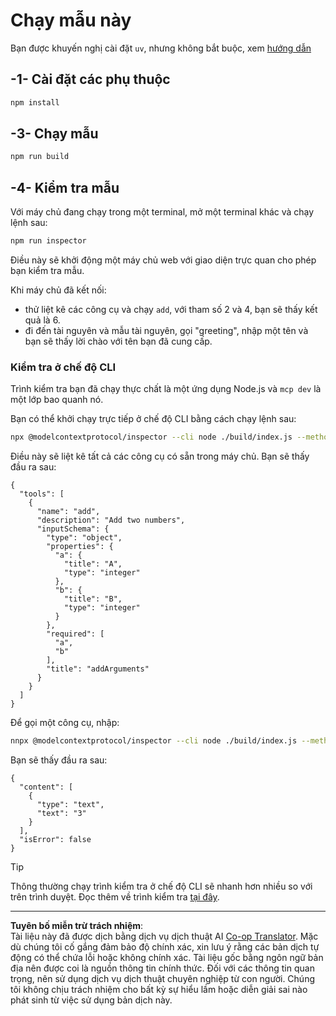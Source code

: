 <!--
CO_OP_TRANSLATOR_METADATA:
{
  "original_hash": "6ebbb78b04c9b1f6c2367c713524fc95",
  "translation_date": "2025-09-03T16:12:55+00:00",
  "source_file": "03-GettingStarted/01-first-server/solution/typescript/README.md",
  "language_code": "vi"
}
-->
# Chạy mẫu này

Bạn được khuyến nghị cài đặt `uv`, nhưng không bắt buộc, xem [hướng dẫn](https://docs.astral.sh/uv/#highlights)

## -1- Cài đặt các phụ thuộc

```bash
npm install
```

## -3- Chạy mẫu

```bash
npm run build
```

## -4- Kiểm tra mẫu

Với máy chủ đang chạy trong một terminal, mở một terminal khác và chạy lệnh sau:

```bash
npm run inspector
```

Điều này sẽ khởi động một máy chủ web với giao diện trực quan cho phép bạn kiểm tra mẫu.

Khi máy chủ đã kết nối:

- thử liệt kê các công cụ và chạy `add`, với tham số 2 và 4, bạn sẽ thấy kết quả là 6.
- đi đến tài nguyên và mẫu tài nguyên, gọi "greeting", nhập một tên và bạn sẽ thấy lời chào với tên bạn đã cung cấp.

### Kiểm tra ở chế độ CLI

Trình kiểm tra bạn đã chạy thực chất là một ứng dụng Node.js và `mcp dev` là một lớp bao quanh nó.

Bạn có thể khởi chạy trực tiếp ở chế độ CLI bằng cách chạy lệnh sau:

```bash
npx @modelcontextprotocol/inspector --cli node ./build/index.js --method tools/list
```

Điều này sẽ liệt kê tất cả các công cụ có sẵn trong máy chủ. Bạn sẽ thấy đầu ra sau:

```text
{
  "tools": [
    {
      "name": "add",
      "description": "Add two numbers",
      "inputSchema": {
        "type": "object",
        "properties": {
          "a": {
            "title": "A",
            "type": "integer"
          },
          "b": {
            "title": "B",
            "type": "integer"
          }
        },
        "required": [
          "a",
          "b"
        ],
        "title": "addArguments"
      }
    }
  ]
}
```

Để gọi một công cụ, nhập:

```bash
nnpx @modelcontextprotocol/inspector --cli node ./build/index.js --method tools/call --tool-name add --tool-arg a=1 --tool-arg b=2
```

Bạn sẽ thấy đầu ra sau:

```text
{
  "content": [
    {
      "type": "text",
      "text": "3"
    }
  ],
  "isError": false
}
```

> [!TIP]
> Thông thường chạy trình kiểm tra ở chế độ CLI sẽ nhanh hơn nhiều so với trên trình duyệt.
> Đọc thêm về trình kiểm tra [tại đây](https://github.com/modelcontextprotocol/inspector).

---

**Tuyên bố miễn trừ trách nhiệm**:  
Tài liệu này đã được dịch bằng dịch vụ dịch thuật AI [Co-op Translator](https://github.com/Azure/co-op-translator). Mặc dù chúng tôi cố gắng đảm bảo độ chính xác, xin lưu ý rằng các bản dịch tự động có thể chứa lỗi hoặc không chính xác. Tài liệu gốc bằng ngôn ngữ bản địa nên được coi là nguồn thông tin chính thức. Đối với các thông tin quan trọng, nên sử dụng dịch vụ dịch thuật chuyên nghiệp từ con người. Chúng tôi không chịu trách nhiệm cho bất kỳ sự hiểu lầm hoặc diễn giải sai nào phát sinh từ việc sử dụng bản dịch này.